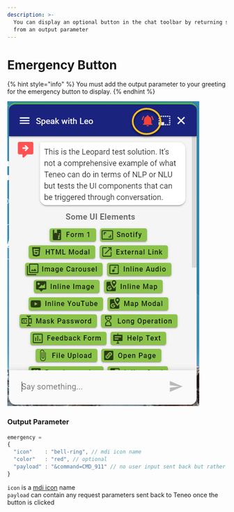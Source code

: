 ```yaml
---
description: >-
  You can display an optional button in the chat toolbar by returning some JSON
  from an output parameter
---
```


# Emergency Button

{% hint style="info" %}
You must add the output parameter to your greeting for the emergency button to display.
{% endhint %}

![](../.gitbook/assets/911.png)

### Output Parameter

```javascript
emergency = 
{
  "icon"    : "bell-ring", // mdi icon name
  "color"   : "red", // optional
  "payload" : "&command=CMD_911" // no user input sent back but rather ctx params
}
```

`icon` is a [mdi icon](https://materialdesignicons.com/) name   
`payload` can contain any request parameters sent back to Teneo once the button is clicked

